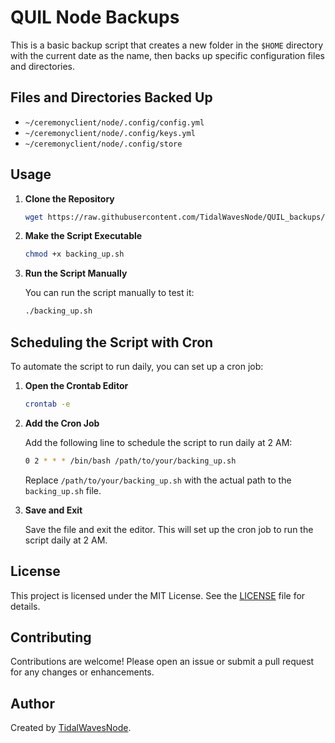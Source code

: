 # QUIL Node Backups

This is a basic backup script that creates a new folder in the `$HOME` directory with the current date as the name, then backs up specific configuration files and directories.

## Files and Directories Backed Up

- `~/ceremonyclient/node/.config/config.yml`
- `~/ceremonyclient/node/.config/keys.yml`
- `~/ceremonyclient/node/.config/store`

## Usage

1. **Clone the Repository**

    ```sh
    wget https://raw.githubusercontent.com/TidalWavesNode/QUIL_backups/main/backing_up.sh
    ```

2. **Make the Script Executable**

    ```sh
    chmod +x backing_up.sh
    ```

3. **Run the Script Manually**

    You can run the script manually to test it:

    ```sh
    ./backing_up.sh
    ```

## Scheduling the Script with Cron

To automate the script to run daily, you can set up a cron job:

1. **Open the Crontab Editor**

    ```sh
    crontab -e
    ```

2. **Add the Cron Job**

    Add the following line to schedule the script to run daily at 2 AM:

    ```sh
    0 2 * * * /bin/bash /path/to/your/backing_up.sh
    ```

    Replace `/path/to/your/backing_up.sh` with the actual path to the `backing_up.sh` file.

3. **Save and Exit**

    Save the file and exit the editor. This will set up the cron job to run the script daily at 2 AM.

## License

This project is licensed under the MIT License. See the [LICENSE](LICENSE) file for details.

## Contributing

Contributions are welcome! Please open an issue or submit a pull request for any changes or enhancements.

## Author

Created by [TidalWavesNode](https://github.com/tidalwavesnode).
